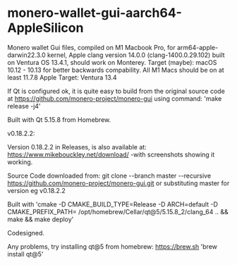 # monero-wallet-gui-aarch64-AppleSilicon

Monero wallet Gui files, compiled on M1 Macbook Pro, for arm64-apple-darwin22.3.0 kernel, Apple clang version 14.0.0 (clang-1400.0.29.102)
built on Ventura OS 13.4.1, should work on Monterey. 
Target (maybe): macOS 10.12 - 10.13 for better backwards compability. All M1 Macs should be on at least 11.7.8
Apple Target: Ventura 13.4

If Qt is configured ok, it is quite easy to build from the original source code at https://github.com/monero-project/monero-gui using command: 'make release -j4'

Built with Qt 5.15.8 from Homebrew.

v0.18.2.2:

Version 0.18.2.2 in Releases, is also available at:
https://www.mikebouckley.net/download/
-with screenshots showing it working.


Source Code downloaded from:
git clone --branch master --recursive https://github.com/monero-project/monero-gui.git
or substituting master for version eg v0.18.2.2

Built with 'cmake -D CMAKE_BUILD_TYPE=Release -D ARCH=default -D CMAKE_PREFIX_PATH= /opt/homebrew/Cellar/qt@5/5.15.8_2/clang_64 ..
&& make
&& make deploy'

Codesigned.

Any problems, try installing qt@5 from homebrew: https://brew.sh 'brew install qt@5'


